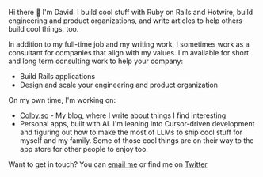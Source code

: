 Hi there 👋 I'm David. I build cool stuff with Ruby on Rails and Hotwire, build engineering and product organizations, and write articles to help others build cool things, too. 

In addition to my full-time job and my writing work, I sometimes work as a consultant for companies that align with my values. I'm available for short and long term consulting work to help your company:

- Build Rails applications
- Design and scale your engineering and product organization

On my own time, I'm working on:

- [Colby.so](https://colby.so/) - My blog, where I write about things I find interesting
- Personal apps, built with AI. I'm leaning into Cursor-driven development and figuring out how to make the most of LLMs to ship cool stuff for myself and my family. Some of those cool things are on their way to the app store for other people to enjoy too.

Want to get in touch? You can [email me](mailto:david@colby.so) or find me on [Twitter](https://twitter.com/davidcolbyatx)
